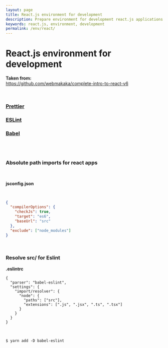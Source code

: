 ```yaml
---
layout: page
title: React.js environment for development
description: Prepare environment for development react.js applications
keywords: react.js, environment, development
permalink: /env/react/
---
```


# React.js environment for development

**Taken from:**  
https://github.com/webmakaka/complete-intro-to-react-v6

<br/>

### <a href="/env/prettier/">Prettier</a>

### <a href="/env/react/eslint/">ESLint</a>

### <a href="/env/react/babel/">Babel</a>

<br/>

<br/>

### Absolute path imports for react apps

<br/>

**jsconfig.json**

<br/>

```json
{
  "compilerOptions": {
    "checkJs": true,
    "target": "es6",
    "baseUrl": "src"
  },
  "exclude": ["node_modules"]
}
```

<br/>

### Resolve src/ for Eslint

**.eslintrc**

```
{
  "parser": "babel-eslint",
  "settings": {
    "import/resolver": {
      "node": {
        "paths": ["src"],
        "extensions": [".js", ".jsx", ".ts", ".tsx"]
      }
    }
  }
}
```

<br/>

    $ yarn add -D babel-eslint
